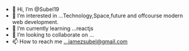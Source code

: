 - 👋 Hi, I’m @Subel19
- 👀 I’m interested in ...Technology,Space,future and offcourse modern web development.
- 🌱 I’m currently learning ...reactjs
- 💞️ I’m looking to collaborate on ...
- 📫 How to reach me ...jamezsubel@gmail.com

<!---
Subel19/Subel19 is a ✨ special ✨ repository because its `README.md` (this file) appears on your GitHub profile.
You can click the Preview link to take a look at your changes.
--->
